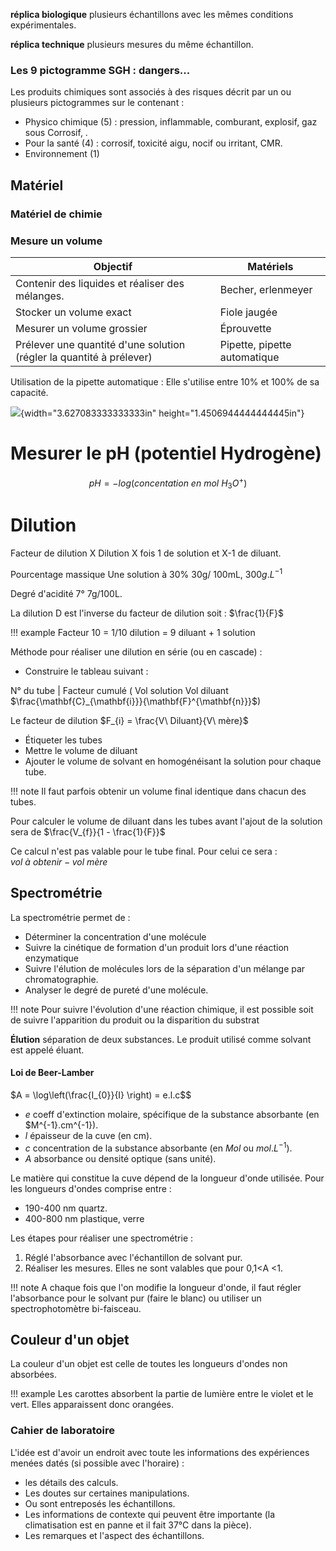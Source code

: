 __réplica biologique__ plusieurs échantillons avec les mêmes conditions expérimentales.

__réplica technique__ plusieurs mesures du même échantillon.

### Les 9 pictogramme SGH : dangers...

Les produits chimiques sont associés à des risques décrit par un ou plusieurs pictogrammes sur le contenant :

* Physico chimique (5) : pression, inflammable, comburant, explosif, gaz sous Corrosif, . 
* Pour la santé (4) : corrosif, toxicité aigu, nocif ou irritant, CMR.
* Environnement (1)                                              

## Matériel 

### Matériel de chimie

### Mesure un volume

Objectif                                                              | Matériels
----------------------------------------------------------------------|-------------------
Contenir des liquides et réaliser des mélanges.                       | Becher, erlenmeyer
Stocker un volume exact                                               | Fiole jaugée
Mesurer un volume grossier                                            | Éprouvette
Prélever une quantité d'une solution (régler la quantité à prélever)  | Pipette, pipette automatique

Utilisation de la pipette automatique : Elle s'utilise entre 10% et 100%
de sa capacité.

![](media/image1.jpeg){width="3.627083333333333in"
height="1.4506944444444445in"}

# Mesurer le pH (potentiel Hydrogène)

$$pH = - log(concentation\ en\ mol\ H_{3}O^{+})$$

# Dilution

Facteur de dilution X               Dilution X fois 1 de solution et X-1 de diluant.

Pourcentage massique Une solution à 30% 30g/ 100mL, $300g.L^{-1}$

Degré d'acidité 7° 7g/100L.

La dilution D est l'inverse du facteur de dilution soit : $\frac{1}{F}$

!!! example 
    Facteur 10 = 1/10 dilution = 9 diluant + 1 solution

Méthode pour réaliser une dilution en série (ou en cascade) :

* Construire le tableau suivant :

N° du tube  | Facteur cumulé (                                             Vol solution      Vol diluant
                $\frac{\mathbf{C}_{\mathbf{i}}}{\mathbf{F}^{\mathbf{n}}}$)                     

Le facteur de dilution $F_{i} = \frac{V\ Diluant}{V\ mère}$

* Étiqueter les tubes
* Mettre le volume de diluant
* Ajouter le volume de solvant en homogénéisant la solution pour
    chaque tube.

!!! note
    Il faut parfois obtenir un volume final identique dans chacun des tubes.

Pour calculer le volume de diluant dans les tubes avant l'ajout de la solution sera de $\frac{V_{f}}{1 - \frac{1}{F}}$

Ce calcul n'est pas valable pour le tube final. Pour celui ce sera : $vol\ à\ obtenir - vol\ mère$

## Spectrométrie

La spectrométrie permet de :

* Déterminer la concentration d'une molécule
* Suivre la cinétique de formation d'un produit lors d'une réaction enzymatique
* Suivre l'élution de molécules lors de la séparation d'un mélange par chromatographie.
* Analyser le degré de pureté d'une molécule.

!!! note 
    Pour suivre l'évolution d'une réaction chimique, il est possible soit de suivre l'apparition du produit ou la disparition du substrat

__Élution__ séparation de deux substances. Le produit utilisé comme solvant est appelé éluant.

#### Loi de Beer-Lamber

$A = \log\left(\frac{I_{0}}{I} \right) = e.l.c$$

* $e$ coeff d'extinction molaire, spécifique de la substance absorbante (en $M^{-1}.cm^{-1}).
* $l$ épaisseur de la cuve (en cm).
* $c$ concentration de la substance absorbante (en $Mol$ ou $mol.L^{-1}$).
* $A$ absorbance ou densité optique (sans unité).

Le matière qui constitue la cuve dépend de la longueur d'onde utilisée. Pour les longueurs d'ondes comprise entre :

* 190-400 nm quartz.
* 400-800 nm plastique, verre

Les étapes pour réaliser une spectrométrie :

1.  Réglé l'absorbance avec l'échantillon de solvant pur.
2.  Réaliser les mesures. Elles ne sont valables que pour 0,1\<A <1.

!!! note
    A chaque fois que l'on modifie la longueur d'onde, il faut régler l'absorbance pour le solvant pur (faire le blanc) ou utiliser un spectrophotomètre bi-faisceau.

## Couleur d'un objet

La couleur d'un objet est celle de toutes les longueurs d'ondes non absorbées.

!!! example
    Les carottes absorbent la partie de lumière entre le violet et le vert. Elles apparaissent donc orangées.

### Cahier de laboratoire

L'idée est d'avoir un endroit avec toute les informations des expériences menées datés (si possible avec l'horaire) :

* les détails des calculs.
* Les doutes sur certaines manipulations.
* Ou sont entreposés les échantillons.
* Les informations de contexte qui peuvent être importante (la climatisation est en panne et il fait 37°C dans la pièce).
* Les remarques et l'aspect des échantillons.
